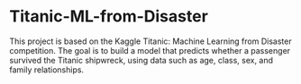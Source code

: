 # Titanic-ML-from-Disaster
This project is based on the Kaggle Titanic: Machine Learning from Disaster competition. The goal is to build a model that predicts whether a passenger survived the Titanic shipwreck, using data such as age, class, sex, and family relationships. 
